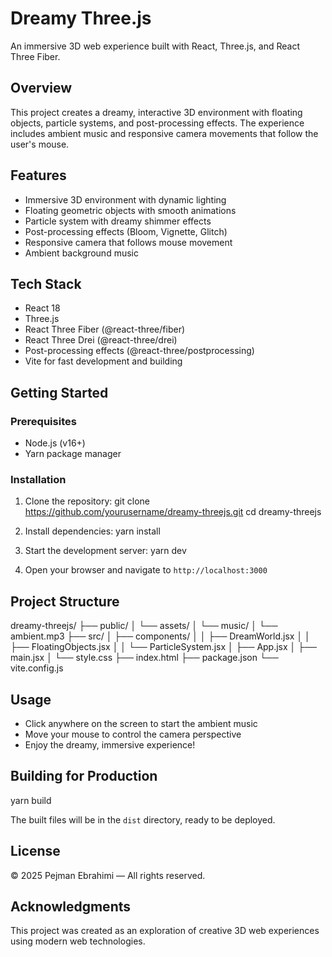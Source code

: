 # Dreamy Three.js

An immersive 3D web experience built with React, Three.js, and React Three Fiber.

## Overview

This project creates a dreamy, interactive 3D environment with floating objects, particle systems, and post-processing effects. The experience includes ambient music and responsive camera movements that follow the user's mouse.

## Features

- Immersive 3D environment with dynamic lighting
- Floating geometric objects with smooth animations
- Particle system with dreamy shimmer effects
- Post-processing effects (Bloom, Vignette, Glitch)
- Responsive camera that follows mouse movement
- Ambient background music

## Tech Stack

- React 18
- Three.js
- React Three Fiber (@react-three/fiber)
- React Three Drei (@react-three/drei)
- Post-processing effects (@react-three/postprocessing)
- Vite for fast development and building

## Getting Started

### Prerequisites

- Node.js (v16+)
- Yarn package manager

### Installation

1. Clone the repository:
   git clone https://github.com/yourusername/dreamy-threejs.git
   cd dreamy-threejs

2. Install dependencies:
   yarn install

3. Start the development server:
   yarn dev

4. Open your browser and navigate to `http://localhost:3000`

## Project Structure

dreamy-threejs/
├── public/
│ └── assets/
│ └── music/
│ └── ambient.mp3
├── src/
│ ├── components/
│ │ ├── DreamWorld.jsx
│ │ ├── FloatingObjects.jsx
│ │ └── ParticleSystem.jsx
│ ├── App.jsx
│ ├── main.jsx
│ └── style.css
├── index.html
├── package.json
└── vite.config.js

## Usage

- Click anywhere on the screen to start the ambient music
- Move your mouse to control the camera perspective
- Enjoy the dreamy, immersive experience!

## Building for Production

yarn build

The built files will be in the `dist` directory, ready to be deployed.

## License

© 2025 Pejman Ebrahimi — All rights reserved.

## Acknowledgments

This project was created as an exploration of creative 3D web experiences using modern web technologies.
